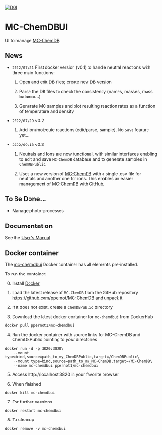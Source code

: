 [![DOI](https://zenodo.org/badge/515063130.svg)](https://zenodo.org/badge/latestdoi/515063130)

# MC-ChemDBUI

UI to manage [MC-ChemDB](https://github.com/ppernot/MC-ChemDB).

## News

* `2022/07/21` First docker version (v0.1) to handle neutral reactions with three main functions:

    1. Open and edit DB files; create new DB version

    2. Parse the DB files to check the consistency (names, masses, mass balance...)
    
    3. Generate MC samples and plot resulting reaction rates as a function of temperature
    and density.

* `2022/07/29` v0.2

    1. Add ion/molecule reactions (edit/parse, sample). No `Save` feature yet...

* `2022/09/13` v0.3

    1. Neutrals and Ions are now functional, with similar interfaces enabling to edit and save `MC-ChemDB` database and to generate samples in `ChemDBPublic`.
    
    2. Uses a new version of [MC-ChemDB](https://github.com/ppernot/MC-ChemDB) with a single .csv file for neutrals and another one for ions. This enables an easier management of [MC-ChemDB](https://github.com/ppernot/MC-ChemDB) with GitHub.
    
## To Be Done...

* Manage photo-processes

## Documentation

See the [User's Manual](https://github.com/ppernot/MC-ChemDBUI/blob/main/docs/manual.pdf)

## Docker container

The [mc-chemdbui](https://hub.docker.com/repository/docker/ppernot1/mc-chemdbui)
Docker container has all elements pre-installed.

To run the container:

0. Install [Docker](https://www.docker.com/products/docker-desktop)

1. Load the latest release of `MC-ChemDB` from the GitHub repository https://github.com/ppernot/MC-ChemDB and unpack it 

2. If it does not exist, create a `ChemDBPublic` directory 

3. Download the latest docker container for `mc-chemdbui` from DockerHub 
```
docker pull ppernot1/mc-chemdbui
``` 

4. Run the docker container with source links for MC-ChemDB and ChemDBPublic pointing to *your* directories 
```
docker run -d -p 3820:3820\
	--mount type=bind,source=path_to_my_ChemDBPublic,target=/ChemDBPublic\
	--mount type=bind,source=path_to_my_MC-ChemDB,target=/MC-ChemDB\
	--name mc-chemdbui ppernot1/mc-chemdbui 
```

5. Access http://localhost:3820 in your favorite browser

6. When finished
```
docker kill mc-chemdbui
```

7. For further sessions
```
docker restart mc-chemdbui
```

8. To cleanup
```
docker remove -v mc-chemdbui
```
